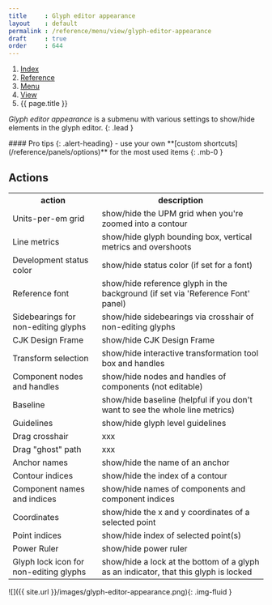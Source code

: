 ```yaml
---
title     : Glyph editor appearance
layout    : default
permalink : /reference/menu/view/glyph-editor-appearance
draft     : true
order     : 644
---
```


<nav aria-label="breadcrumb">
  <ol class="breadcrumb small">
    <li class="breadcrumb-item"><a href="{{ site.url }}">Index</a></li>
    <li class="breadcrumb-item"><a href="{{ site.url }}/reference">Reference</a></li>
    <li class="breadcrumb-item"><a href="{{ site.url }}/reference/menu">Menu</a></li>
    <li class="breadcrumb-item"><a href="{{ site.url }}/reference/menu/view">View</a></li>
    <li class="breadcrumb-item active" aria-current="page">{{ page.title }}</li>
  </ol>
</nav>

*Glyph editor appearance* is a submenu with various settings to show/hide elements in the glyph editor.
{: .lead }

<div class="alert alert-primary mt-3" role="alert" markdown='1'>
#### Pro tips
{: .alert-heading}
- use your own **[custom shortcuts](/reference/panels/options)** for the most used items
{: .mb-0 }
</div>

Actions
-------

<table class='table table-hover'>
<tr>
<th width='35%'>action</th>
<th width='65%'>description</th>
</tr>
<tr>
<td>Units-per-em grid</td>
<td>show/hide the UPM grid when you're zoomed into a contour</td>
</tr>
<tr>
<td>Line metrics</td>
<td>show/hide glyph bounding box, vertical metrics and overshoots</td>
</tr>
<tr>
<td>Development status color</td>
<td>show/hide status color (if set for a font)</td>
</tr>
<tr>
<td>Reference font</td>
<td>show/hide reference glyph in the background (if set via 'Reference Font' panel)</td>
</tr>
<tr>
<td>Sidebearings for non-editing glyphs</td>
<td>show/hide sidebearings via crosshair of non-editing glyphs</td>
</tr>
<tr>
<td>CJK Design Frame</td>
<td>show/hide CJK Design Frame</td>
</tr>
<tr>
<td>Transform selection</td>
<td>show/hide interactive transformation tool box and handles</td>
</tr>
<tr>
<td>Component nodes and handles</td>
<td>show/hide nodes and handles of components (not editable)</td>
</tr>
<tr>
<td>Baseline</td>
<td>show/hide baseline (helpful if you don't want to see the whole line metrics)</td>
</tr>
<tr>
<td>Guidelines</td>
<td>show/hide glyph level guidelines</td>
</tr>
<tr>
<td>Drag crosshair</td>
<td>xxx</td>
</tr>
<tr>
<td>Drag "ghost" path</td>
<td>xxx</td>
</tr>
<tr>
<td>Anchor names</td>
<td>show/hide the name of an anchor</td>
</tr>
<tr>
<td>Contour indices</td>
<td>show/hide the index of a contour</td>
</tr>
<tr>
<td>Component names and indices</td>
<td>show/hide names of components and component indices</td>
</tr>
<tr>
<td>Coordinates</td>
<td>show/hide the x and y coordinates of a selected point</td>
</tr>
<tr>
<td>Point indices</td>
<td>show/hide index of selected point(s)</td>
</tr>
<tr>
<td>Power Ruler</td>
<td>show/hide power ruler</td>
</tr>
<tr>
<td>Glyph lock icon for non-editing glyphs</td>
<td>show/hide a lock at the bottom of a glyph as an indicator, that this glyph is locked</td>
</tr>
</table>

![]({{ site.url }}/images/glyph-editor-appearance.png){: .img-fluid }




